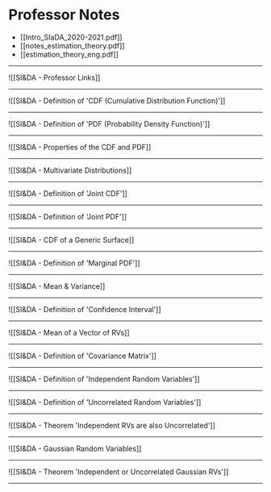 # Professor Notes
- [[Intro_SIaDA_2020-2021.pdf]]
- [[notes_estimation_theory.pdf]]
- [[estimation_theory_eng.pdf]]

---
![[SI&DA - Professor Links]]

---
![[SI&DA - Definition of 'CDF (Cumulative Distribution Function)']] 

---
![[SI&DA - Definition of 'PDF (Probability Density Function)']]

---
![[SI&DA - Properties of the CDF and PDF]]

---
![[SI&DA - Multivariate Distributions]]

---
![[SI&DA - Definition of 'Joint CDF']]

---
![[SI&DA - Definition of 'Joint PDF']]

---
![[SI&DA - CDF of a Generic Surface]]

---
![[SI&DA - Definition of 'Marginal PDF']]

---
![[SI&DA - Mean & Variance]]

---
![[SI&DA - Definition of 'Confidence Interval']]

---
![[SI&DA - Mean of a Vector of RVs]]

---
![[SI&DA - Definition of 'Covariance Matrix']]

---
![[SI&DA - Definition of 'Independent Random Variables']]

---
![[SI&DA - Definition of 'Uncorrelated Random Variables']]

---
![[SI&DA - Theorem 'Independent RVs are also Uncorrelated']]

---
![[SI&DA - Gaussian Random Variables]]

---
![[SI&DA - Theorem 'Independent or Uncorrelated Gaussian RVs']]

---